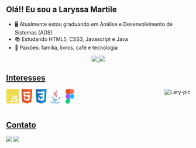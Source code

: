 ## Olá!! Eu sou a Laryssa Martile

- 🖥 Atualmente estou graduando em Análise e Desenvolvimento de Sistemas (ADS)
- 📚 Estudando HTML5, CSS3, Javascript e Java
- 💖 Paixões: família, livros, café e tecnologia

<div align="center">
  <a href="https://github.com/LaryssaMartile">
  <img height="170em" src="https://github-readme-stats.vercel.app/api?username=LaryssaMartile&show_icons=true&theme=gruvbox&include_all_commits=true&count_private=true"/>
  <img height="170em" src="https://github-readme-stats.vercel.app/api/top-langs/?username=LaryssaMartile&layout=compact&langs_count=7&theme=gruvbox"/>
</div>
  
   ## Interesses 
  
<div style="display: inline_block">
  <img align="center" alt="Lary-Js" height="40" width="35" src="https://raw.githubusercontent.com/devicons/devicon/master/icons/javascript/javascript-plain.svg">
  <img align="center" alt="Lary-HTML" height="40" width="35" src="https://raw.githubusercontent.com/devicons/devicon/master/icons/html5/html5-original.svg">
  <img align="center" alt="Lary-CSS" height="40" width="35" src="https://raw.githubusercontent.com/devicons/devicon/master/icons/css3/css3-original.svg">
  <img align="center" alt="Lary-Java" height="40" width="35" src="https://raw.githubusercontent.com/devicons/devicon/master/icons/java/java-original.svg">
  <img align="center" alt="Lary-Figma" height="40" width="35" src="https://raw.githubusercontent.com/devicons/devicon/master/icons/figma/figma-original.svg">
  <img align="right" alt="Lary-pic" height="150" style="border_radius: 50px;" src="https://media.discordapp.net/attachments/783801139375243286/959532861596254228/picrew.png?width=390&height=390">
</div>  <br>
 
  ## Contato 
 
<div align="left"> 
  <a href = "mailto:laryferreira2126@gmail.com"><img src="https://img.shields.io/badge/-Gmail-%23333?style=for-the-badge&logo=gmail&logoColor=white" target="_blank"></a>
  <a href="https://www.linkedin.com/in/laryssa-martile" target="_blank"><img src="https://img.shields.io/badge/-LinkedIn-%230077B5?style=for-the-badge&logo=linkedin&logoColor=white" target="_blank"></a> 
 
</div>

